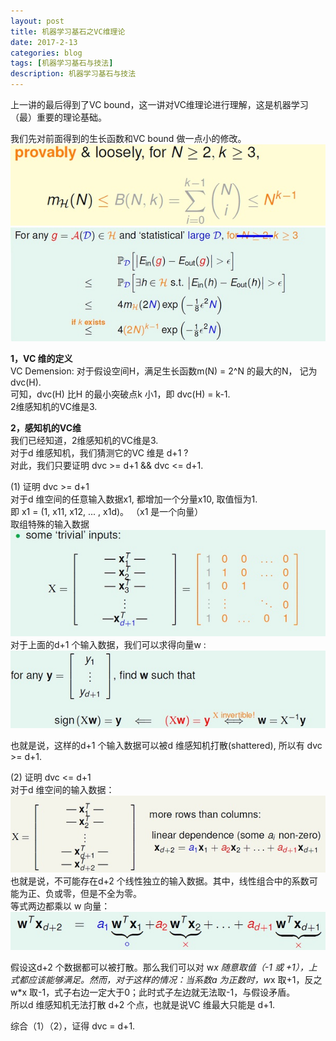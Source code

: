 ```yaml
---
layout: post
title: 机器学习基石之VC维理论
date: 2017-2-13
categories: blog
tags: [机器学习基石与技法]
description: 机器学习基石与技法
---
```


上一讲的最后得到了VC bound，这一讲对VC维理论进行理解，这是机器学习（最）重要的理论基础。

我们先对前面得到的生长函数和VC bound 做一点小的修改。
![](https://raw.githubusercontent.com/whuhan2013/myImage/master/foundation/chapter7/p1.jpg)
![](https://raw.githubusercontent.com/whuhan2013/myImage/master/foundation/chapter7/p2.jpg)

**1，VC 维的定义**               
VC Demension: 对于假设空间H，满足生长函数m(N) = 2^N 的最大的N， 记为dvc(H).           
可知，dvc(H) 比H 的最小突破点k 小1，即 dvc(H) = k-1.             
2维感知机的VC维是3.                 

**2，感知机的VC维**                
我们已经知道，2维感知机的VC维是3.           
对于d 维感知机，我们猜测它的VC 维是 d+1 ?         
对此，我们只要证明 dvc >= d+1 && dvc <= d+1.              

(1) 证明 dvc >= d+1                           
对于d 维空间的任意输入数据x1, 都增加一个分量x10, 取值恒为1.          
即 x1 = (1, x11, x12, ... , x1d)。  （x1 是一个向量）            
取组特殊的输入数据             
![](https://raw.githubusercontent.com/whuhan2013/myImage/master/foundation/chapter7/p3.jpg)
对于上面的d+1 个输入数据，我们可以求得向量w :       
![](https://raw.githubusercontent.com/whuhan2013/myImage/master/foundation/chapter7/p4.jpg)

也就是说，这样的d+1 个输入数据可以被d 维感知机打散(shattered), 所以有 dvc >= d+1.

(2) 证明 dvc <= d+1         
对于d 维空间的输入数据：         
![](https://raw.githubusercontent.com/whuhan2013/myImage/master/foundation/chapter7/p5.jpg)
也就是说，不可能存在d+2 个线性独立的输入数据。其中，线性组合中的系数可能为正、负或零，但是不全为零。       
等式两边都乘以 w 向量：       
![](https://raw.githubusercontent.com/whuhan2013/myImage/master/foundation/chapter7/p6.jpg)

假设这d+2 个数据都可以被打散。那么我们可以对 w*x 随意取值（-1 或 +1），上式都应该能够满足。然而，对于这样的情况：当系数a 为正数时，w*x 取+1，反之w*x 取-1，式子右边一定大于0；此时式子左边就无法取-1，与假设矛盾。           
所以d 维感知机无法打散 d+2 个点，也就是说VC 维最大只能是 d+1.

综合（1）（2），证得 dvc = d+1.